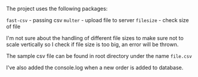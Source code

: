 The project uses the following packages:

`fast-csv` - passing csv
`multer` - upload file to server
`filesize` - check size of file

I'm not sure about the handling of different file sizes to make sure not to scale vertically so I check if file size is too big, an error will be thrown.

The sample csv file can be found in root directory under the name `file.csv`

I've also added the console.log when a new order is added to database.

